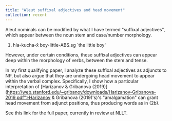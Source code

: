 ```yaml
---
title: "Aleut suffixal adjectives and head movement"
collection: recent
---
```


Aleut nominals can be modified by what I have termed "suffixal adjectives", which appear between the noun stem and case/number morphology.

1. hla-kucha-x̂
   boy-little-ABS.sg
   `the little boy'
   
However, under certain conditions, these suffixal adjectives can appear deep within the morphology of verbs, between the stem and tense.

In my first qualifying paper, I analyze these suffixal adjectives as adjuncts to NP, but also argue that they are undergoing head movement to appear within the verbal complex. Specifically, I show how a particular interpretation of [Harizanov & Gribanova (2019)](https://web.stanford.edu/~gribanov/downloads/Harizanov-Gribanova-2019.pdf">Harizanov & Gribanova (2019)'s)'s "amalgamation" can grant head movement from adjunct positions, thus producing words as in (2b).

See this link for the full paper, currently in review at NLLT.
